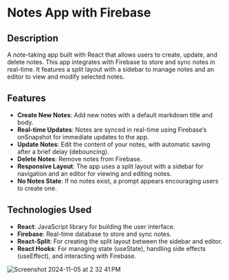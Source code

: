 # Notes App with Firebase

## Description
A note-taking app built with React that allows users to create, update, and delete notes. This app integrates with Firebase to store and sync notes in real-time. It features a split layout with a sidebar to manage notes and an editor to view and modify selected notes.

## Features
- **Create New Notes**: Add new notes with a default markdown title and body.
- **Real-time Updates**: Notes are synced in real-time using Firebase’s onSnapshot for immediate updates to the app.
- **Update Notes**: Edit the content of your notes, with automatic saving after a brief delay (debouncing).
- **Delete Notes**: Remove notes from Firebase.
- **Responsive Layout**: The app uses a split layout with a sidebar for navigation and an editor for viewing and editing notes.
- **No Notes State**: If no notes exist, a prompt appears encouraging users to create one.

## Technologies Used
- **React**: JavaScript library for building the user interface.
- **Firebase**: Real-time database to store and sync notes.
- **React-Split**: For creating the split layout between the sidebar and editor.
- **React Hooks**: For managing state (useState), handling side effects (useEffect), and interacting with Firebase.

![Screenshot 2024-11-05 at 2 32 41 PM](https://github.com/user-attachments/assets/4ff45e68-d060-4d42-8ebb-82c724c3dac2)
